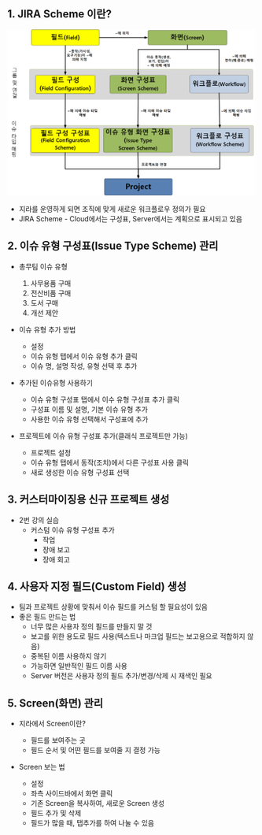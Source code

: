 ## 1. JIRA Scheme 이란?
![지라스킴](./assets/section_9-1.png)
* 지라를 운영하게 되면 조직에 맞게 새로운 워크플로우 정의가 필요
* JIRA Scheme - Cloud에서는 구성표, Server에서는 계획으로 표시되고 있음

## 2. 이슈 유형 구성표(Issue Type Scheme) 관리
* 총무팀 이슈 유형
  1. 사무용품 구매
  2. 전산비품 구매
  3. 도서 구매
  4. 개선 제안

* 이슈 유형 추가 방법
  * 설정
  * 이슈 유형 탭에서 이슈 유형 추가 클릭
  * 이슈 명, 설명 작성, 유형 선택 후 추가

* 추가된 이슈유형 사용하기
  * 이슈 유형 구성표 탭에서 이수 유형 구성표 추가 클릭
  * 구성표 이름 및 설명, 기본 이슈 유형 추가
  * 사용한 이슈 유형 선택해서 구성표에 추가

* 프로젝트에 이슈 유형 구성표 추가(클래식 프로젝트만 가능)
  * 프로젝트 설정
  * 이슈 유형 탭에서 동작(조치)에서 다른 구성표 사용 클릭
  * 새로 생성한 이슈 유형 구성표 선택

## 3. 커스터마이징용 신규 프로젝트 생성
* 2번 강의 실습
  * 커스텀 이슈 유형 구성표 추가
    * 작업
    * 장애 보고
    * 장애 회고

## 4. 사용자 지정 필드(Custom Field) 생성
* 팀과 프로젝트 상황에 맞춰서 이슈 필드를 커스텀 할 필요성이 있음
* 좋은 필드 만드는 법
  * 너무 많은 사용자 정의 필드를 만들지 말 것
  * 보고를 위한 용도로 필드 사용(텍스트나 마크업 필드는 보고용으로 적합하지 않음)
  * 중복된 이름 사용하지 않기
  * 가능하면 일반적인 필드 이름 사용
  * Server 버전은 사용자 정의 필드 추가/변경/삭제 시 재색인 필요

## 5. Screen(화면) 관리
* 지라에서 Screen이란?
  * 필드를 보여주는 곳
  * 필드 순서 및 어떤 필드를 보여줄 지 결정 가능

* Screen 보는 법
  * 설정
  * 좌측 사이드바에서 화면 클릭
  * 기존 Screen을 복사하여, 새로운 Screen 생성
  * 필드 추가 및 삭제
  * 필드가 많을 때, 탭추가를 하여 나눌 수 있음
